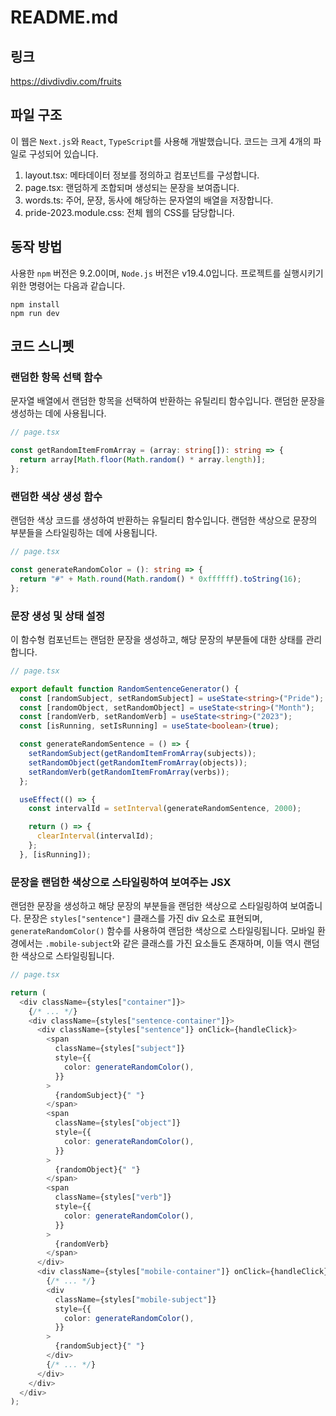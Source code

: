 # README.md

## 링크

https://divdivdiv.com/fruits

## 파일 구조

이 웹은 `Next.js`와 `React`, `TypeScript`를 사용해 개발했습니다. 코드는 크게 4개의 파일로 구성되어 있습니다.

1. layout.tsx: 메타데이터 정보를 정의하고 컴포넌트를 구성합니다.
2. page.tsx: 랜덤하게 조합되며 생성되는 문장을 보여줍니다.
3. words.ts: 주어, 문장, 동사에 해당하는 문자열의 배열을 저장합니다.
4. pride-2023.module.css: 전체 웹의 CSS를 담당합니다.

## 동작 방법

사용한 `npm` 버전은 9.2.0이며, `Node.js` 버전은 v19.4.0입니다. 프로젝트를 실행시키기 위한 명령어는 다음과 같습니다.

```shell
npm install
npm run dev
```

## 코드 스니펫

### 랜덤한 항목 선택 함수

문자열 배열에서 랜덤한 항목을 선택하여 반환하는 유틸리티 함수입니다. 랜덤한 문장을 생성하는 데에 사용됩니다.

```typescript
// page.tsx

const getRandomItemFromArray = (array: string[]): string => {
  return array[Math.floor(Math.random() * array.length)];
};
```

### 랜덤한 색상 생성 함수

랜덤한 색상 코드를 생성하여 반환하는 유틸리티 함수입니다. 랜덤한 색상으로 문장의 부분들을 스타일링하는 데에 사용됩니다.

```typescript
// page.tsx

const generateRandomColor = (): string => {
  return "#" + Math.round(Math.random() * 0xffffff).toString(16);
};
```

### 문장 생성 및 상태 설정

이 함수형 컴포넌트는 랜덤한 문장을 생성하고, 해당 문장의 부분들에 대한 상태를 관리합니다.

```typescript
// page.tsx

export default function RandomSentenceGenerator() {
  const [randomSubject, setRandomSubject] = useState<string>("Pride");
  const [randomObject, setRandomObject] = useState<string>("Month");
  const [randomVerb, setRandomVerb] = useState<string>("2023");
  const [isRunning, setIsRunning] = useState<boolean>(true);

  const generateRandomSentence = () => {
    setRandomSubject(getRandomItemFromArray(subjects));
    setRandomObject(getRandomItemFromArray(objects));
    setRandomVerb(getRandomItemFromArray(verbs));
  };

  useEffect(() => {
    const intervalId = setInterval(generateRandomSentence, 2000);

    return () => {
      clearInterval(intervalId);
    };
  }, [isRunning]);
```

### 문장을 랜덤한 색상으로 스타일링하여 보여주는 JSX

랜덤한 문장을 생성하고 해당 문장의 부분들을 랜덤한 색상으로 스타일링하여 보여줍니다. 문장은 `styles["sentence"]` 클래스를 가진 div 요소로 표현되며, `generateRandomColor()` 함수를 사용하여 랜덤한 색상으로 스타일링됩니다. 모바일 환경에서는 `.mobile-subject`와 같은 클래스를 가진 요소들도 존재하며, 이들 역시 랜덤한 색상으로 스타일링됩니다.

```typescript
// page.tsx

return (
  <div className={styles["container"]}>
    {/* ... */}
    <div className={styles["sentence-container"]}>
      <div className={styles["sentence"]} onClick={handleClick}>
        <span
          className={styles["subject"]}
          style={{
            color: generateRandomColor(),
          }}
        >
          {randomSubject}{" "}
        </span>
        <span
          className={styles["object"]}
          style={{
            color: generateRandomColor(),
          }}
        >
          {randomObject}{" "}
        </span>
        <span
          className={styles["verb"]}
          style={{
            color: generateRandomColor(),
          }}
        >
          {randomVerb}
        </span>
      </div>
      <div className={styles["mobile-container"]} onClick={handleClick}>
        {/* ... */}
        <div
          className={styles["mobile-subject"]}
          style={{
            color: generateRandomColor(),
          }}
        >
          {randomSubject}{" "}
        </div>
        {/* ... */}
      </div>
    </div>
  </div>
);
```
